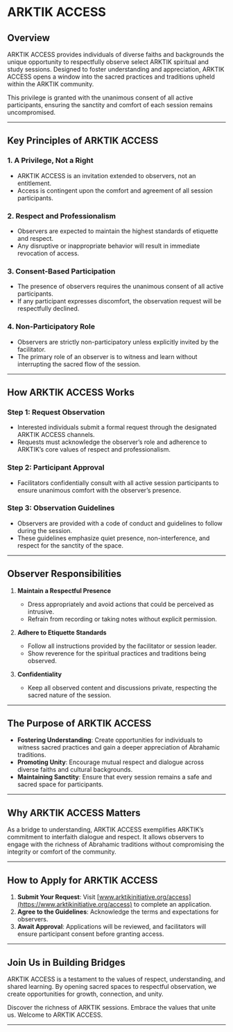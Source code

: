
# **ARKTIK ACCESS**

## **Overview**

ARKTIK ACCESS provides individuals of diverse faiths and backgrounds the unique opportunity to respectfully observe select ARKTIK spiritual and study sessions. Designed to foster understanding and appreciation, ARKTIK ACCESS opens a window into the sacred practices and traditions upheld within the ARKTIK community.

This privilege is granted with the unanimous consent of all active participants, ensuring the sanctity and comfort of each session remains uncompromised.

---

## **Key Principles of ARKTIK ACCESS**

### **1. A Privilege, Not a Right**
- ARKTIK ACCESS is an invitation extended to observers, not an entitlement.
- Access is contingent upon the comfort and agreement of all session participants.

### **2. Respect and Professionalism**
- Observers are expected to maintain the highest standards of etiquette and respect.
- Any disruptive or inappropriate behavior will result in immediate revocation of access.

### **3. Consent-Based Participation**
- The presence of observers requires the unanimous consent of all active participants.
- If any participant expresses discomfort, the observation request will be respectfully declined.

### **4. Non-Participatory Role**
- Observers are strictly non-participatory unless explicitly invited by the facilitator.
- The primary role of an observer is to witness and learn without interrupting the sacred flow of the session.

---

## **How ARKTIK ACCESS Works**

### **Step 1: Request Observation**
- Interested individuals submit a formal request through the designated ARKTIK ACCESS channels.
- Requests must acknowledge the observer’s role and adherence to ARKTIK’s core values of respect and professionalism.

### **Step 2: Participant Approval**
- Facilitators confidentially consult with all active session participants to ensure unanimous comfort with the observer’s presence.

### **Step 3: Observation Guidelines**
- Observers are provided with a code of conduct and guidelines to follow during the session.
- These guidelines emphasize quiet presence, non-interference, and respect for the sanctity of the space.

---

## **Observer Responsibilities**

1. **Maintain a Respectful Presence**
   - Dress appropriately and avoid actions that could be perceived as intrusive.
   - Refrain from recording or taking notes without explicit permission.

2. **Adhere to Etiquette Standards**
   - Follow all instructions provided by the facilitator or session leader.
   - Show reverence for the spiritual practices and traditions being observed.

3. **Confidentiality**
   - Keep all observed content and discussions private, respecting the sacred nature of the session.

---

## **The Purpose of ARKTIK ACCESS**

- **Fostering Understanding**: Create opportunities for individuals to witness sacred practices and gain a deeper appreciation of Abrahamic traditions.
- **Promoting Unity**: Encourage mutual respect and dialogue across diverse faiths and cultural backgrounds.
- **Maintaining Sanctity**: Ensure that every session remains a safe and sacred space for participants.

---

## **Why ARKTIK ACCESS Matters**

As a bridge to understanding, ARKTIK ACCESS exemplifies ARKTIK’s commitment to interfaith dialogue and respect. It allows observers to engage with the richness of Abrahamic traditions without compromising the integrity or comfort of the community.

---

## **How to Apply for ARKTIK ACCESS**

1. **Submit Your Request**: Visit [www.arktikinitiative.org/access](https://www.arktikinitiative.org/access) to complete an application.
2. **Agree to the Guidelines**: Acknowledge the terms and expectations for observers.
3. **Await Approval**: Applications will be reviewed, and facilitators will ensure participant consent before granting access.

---

## **Join Us in Building Bridges**

ARKTIK ACCESS is a testament to the values of respect, understanding, and shared learning. By opening sacred spaces to respectful observation, we create opportunities for growth, connection, and unity.

Discover the richness of ARKTIK sessions. Embrace the values that unite us. Welcome to ARKTIK ACCESS.

---

